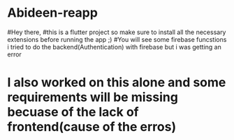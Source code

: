 # Abideen-reapp

#Hey there,
#this is a flutter project so make sure to install all the necessary extensions before running the app ;)
#You will see some firebase funcstions i tried to do the backend(Authentication) with firebase but i was getting an error
# I also worked on this alone and some requirements will be missing becuase of the lack of frontend(cause of the erros)
